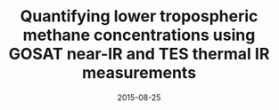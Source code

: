 ---
title: "Quantifying lower tropospheric methane concentrations using GOSAT near-IR and TES thermal IR measurements"
collection: publications
permalink: /publication/2015-08-25-Worden
date: 2015-08-25
venue: 'Atmospheric Measurement Techniques'
paperurl: 'https://doi.org/doi:10.5194/amt-8-3433-2015'
citation: '<b>21</b> - Worden J.R., Turner A.J., Bloom A., Kulawik S.S., Liu J. et al., Quantifying lower tropospheric methane concentrations using GOSAT near-IR and TES thermal IR measurements, Atmospheric Measurement Techniques, 8, 3433-3445, (2015-08-25). <a href=&quot;https://doi.org/doi:10.5194/amt-8-3433-2015&quot;>doi:10.5194/amt-8-3433-2015</a> (cited 13 times)

'
---